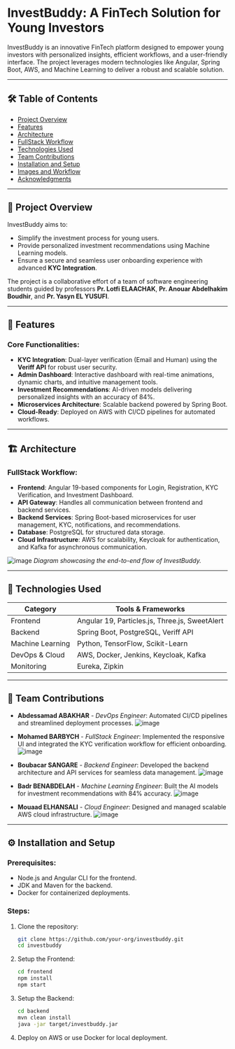 # InvestBuddy: A FinTech Solution for Young Investors

InvestBuddy is an innovative FinTech platform designed to empower young investors with personalized insights, efficient workflows, and a user-friendly interface. The project leverages modern technologies like Angular, Spring Boot, AWS, and Machine Learning to deliver a robust and scalable solution.

---

## 🛠 Table of Contents

- [Project Overview](#project-overview)
- [Features](#features)
- [Architecture](#architecture)
- [FullStack Workflow](#fullstack-workflow)
- [Technologies Used](#technologies-used)
- [Team Contributions](#team-contributions)
- [Installation and Setup](#installation-and-setup)
- [Images and Workflow](#images-and-workflow)
- [Acknowledgments](#acknowledgments)

---

## 🌟 Project Overview

InvestBuddy aims to:
- Simplify the investment process for young users.
- Provide personalized investment recommendations using Machine Learning models.
- Ensure a secure and seamless user onboarding experience with advanced **KYC Integration**.

The project is a collaborative effort of a team of software engineering students guided by professors **Pr. Lotfi ELAACHAK**, **Pr. Anouar Abdelhakim Boudhir**, and **Pr. Yasyn EL YUSUFI**.

---

## 🔑 Features

### Core Functionalities:
- **KYC Integration**: Dual-layer verification (Email and Human) using the **Veriff API** for robust user security.
- **Admin Dashboard**: Interactive dashboard with real-time animations, dynamic charts, and intuitive management tools.
- **Investment Recommendations**: AI-driven models delivering personalized insights with an accuracy of 84%.
- **Microservices Architecture**: Scalable backend powered by Spring Boot.
- **Cloud-Ready**: Deployed on AWS with CI/CD pipelines for automated workflows.

---

## 🏗 Architecture

### FullStack Workflow:
- **Frontend**: Angular 19-based components for Login, Registration, KYC Verification, and Investment Dashboard.
- **API Gateway**: Handles all communication between frontend and backend services.
- **Backend Services**: Spring Boot-based microservices for user management, KYC, notifications, and recommendations.
- **Database**: PostgreSQL for structured data storage.
- **Cloud Infrastructure**: AWS for scalability, Keycloak for authentication, and Kafka for asynchronous communication.

![image](https://github.com/user-attachments/assets/ecaf767f-4ed5-4610-891b-bd75bf27b72a)
*Diagram showcasing the end-to-end flow of InvestBuddy.*

---

## 🧰 Technologies Used

| **Category**      | **Tools & Frameworks**                          |
|--------------------|------------------------------------------------|
| Frontend           | Angular 19, Particles.js, Three.js, SweetAlert |
| Backend            | Spring Boot, PostgreSQL, Veriff API           |
| Machine Learning   | Python, TensorFlow, Scikit-Learn              |
| DevOps & Cloud     | AWS, Docker, Jenkins, Keycloak, Kafka         |
| Monitoring         | Eureka, Zipkin                                |

---

## 🤝 Team Contributions

- **Abdessamad ABAKHAR** - *DevOps Engineer*: Automated CI/CD pipelines and streamlined deployment processes.
  ![image](https://github.com/user-attachments/assets/b4a32638-7640-43d5-b76b-2be80eedb322)

- **Mohamed BARBYCH** - *FullStack Engineer*: Implemented the responsive UI and integrated the KYC verification workflow for efficient onboarding.
  ![image](https://github.com/user-attachments/assets/3af39c12-f968-4493-b1bc-8bd7afcd676c)

- **Boubacar SANGARE** - *Backend Engineer*: Developed the backend architecture and API services for seamless data management.
![image](https://github.com/user-attachments/assets/a399ac3e-8bfe-44ca-95c0-063b14b651a6)

- **Badr BENABDELAH** - *Machine Learning Engineer*: Built the AI models for investment recommendations with 84% accuracy.
  ![image](https://github.com/user-attachments/assets/b8c03b49-2c5f-4cff-8daf-53230d1f7a96)

- **Mouaad ELHANSALI** - *Cloud Engineer*: Designed and managed scalable AWS cloud infrastructure.
![image](https://github.com/user-attachments/assets/2d168c36-aa76-40e7-8483-01c77011184e)




---

## ⚙️ Installation and Setup

### Prerequisites:
- Node.js and Angular CLI for the frontend.
- JDK and Maven for the backend.
- Docker for containerized deployments.

### Steps:
1. Clone the repository:
   ```bash
   git clone https://github.com/your-org/investbuddy.git
   cd investbuddy

2. Setup the Frontend:
   ```bash
   cd frontend
   npm install
   npm start

3. Setup the Backend:
   ```bash
   cd backend
   mvn clean install
   java -jar target/investbuddy.jar

4. Deploy on AWS or use Docker for local deployment.
